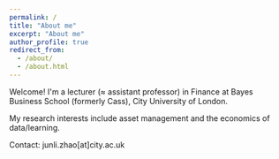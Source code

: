 ```yaml
---
permalink: /
title: "About me"
excerpt: "About me"
author_profile: true
redirect_from: 
  - /about/
  - /about.html
---
```


Welcome! I'm a lecturer ($\approx$ assistant professor) in Finance at Bayes Business School (formerly Cass), City University of London. 

My research interests include asset management and the economics of data/learning. 

Contact: junli.zhao[at]city.ac.uk


